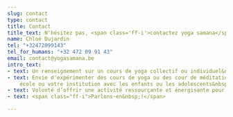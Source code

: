 ```yaml
---
slug: contact
type: contact
title: Contact
title_text: N'hésitez pas, <span class='ff-i'>contactez yoga samana</span>
name: Chloé Dujardin
tel: "+32472099143"
tel_for_humans: "+32 472 09 91 43"
email: contact@yogasamana.be
intro_text:
- text: Un renseignement sur un cours de yoga collectif ou individuel&nbsp;?
- text: Envie d'expérimenter des cours de yoga ou des cour de méditation dans votre
    école ou votre institution avec les enfants ou les adolescents&nbsp;?
- text: Volonté d’offrir une activité ressourçante et énergisante pour votre équipe&nbsp;?
- text: <span class="ff-i">Parlons-en&nbsp;!</span>

---
```

